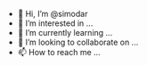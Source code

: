 - 👋 Hi, I’m @simodar
- 👀 I’m interested in ...
- 🌱 I’m currently learning ...
- 💞️ I’m looking to collaborate on ...
- 📫 How to reach me ...

<!---
simodar/simodar is a ✨ special ✨ repository because its `README.md` (this file) appears on your GitHub profile.
You can click the Preview link to take a look at your changes.
--->
